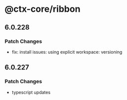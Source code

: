 # @ctx-core/ribbon

## 6.0.228

### Patch Changes

- fix: install issues: using explicit workspace: versioning

## 6.0.227

### Patch Changes

- typescript updates
